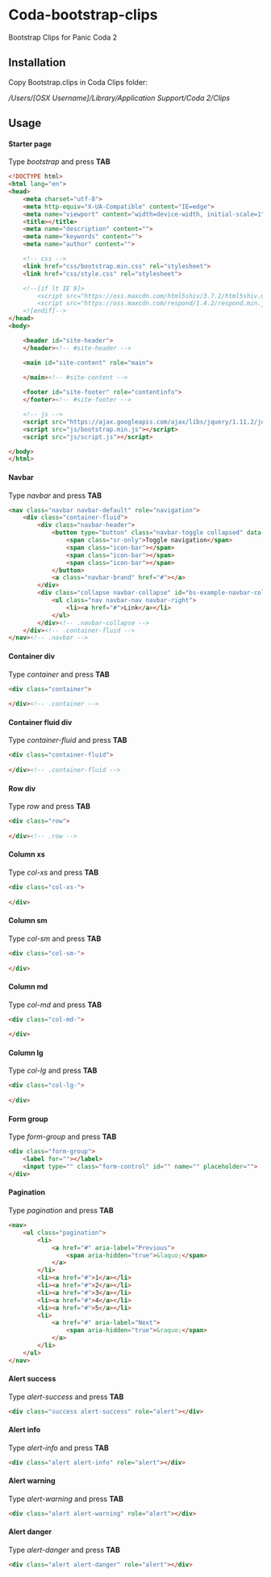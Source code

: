 # Coda-bootstrap-clips
Bootstrap Clips for Panic Coda 2

## Installation
Copy Bootstrap.clips in Coda Clips folder:

*/Users/[OSX Username]/Library/Application Support/Coda 2/Clips*

## Usage
#### Starter page
Type *bootstrap* and press **TAB**
```html
<!DOCTYPE html>
<html lang="en">
<head>
	<meta charset="utf-8">
	<meta http-equiv="X-UA-Compatible" content="IE=edge">
	<meta name="viewport" content="width=device-width, initial-scale=1">
	<title></title>
	<meta name="description" content="">
	<meta name="keywords" content="">
	<meta name="author" content="">

	<!-- css -->
	<link href="css/bootstrap.min.css" rel="stylesheet">
	<link href="css/style.css" rel="stylesheet">

	<!--[if lt IE 9]>
		<script src="https://oss.maxcdn.com/html5shiv/3.7.2/html5shiv.min.js"></script>
		<script src="https://oss.maxcdn.com/respond/1.4.2/respond.min.js"></script>
	<![endif]-->
</head>
<body>

	<header id="site-header">
	</header><!-- #site-header -->

	<main id="site-content" role="main">
		
	</main><!-- #site-content -->

	<footer id="site-footer" role="contentinfo">
	</footer><!-- #site-footer -->

	<!-- js -->
	<script src="https://ajax.googleapis.com/ajax/libs/jquery/1.11.2/jquery.min.js"></script>
	<script src="js/bootstrap.min.js"></script>
	<script src="js/script.js"></script>

</body>
</html>
```

#### Navbar
Type *navbar* and press **TAB**
```html
<nav class="navbar navbar-default" role="navigation">
	<div class="container-fluid">
		<div class="navbar-header">
			<button type="button" class="navbar-toggle collapsed" data-toggle="collapse" data-target="#bs-example-navbar-collapse-1">
				<span class="sr-only">Toggle navigation</span>
				<span class="icon-bar"></span>
				<span class="icon-bar"></span>
				<span class="icon-bar"></span>
			</button>
			<a class="navbar-brand" href="#"></a>
		</div>
		<div class="collapse navbar-collapse" id="bs-example-navbar-collapse-1">
			<ul class="nav navbar-nav navbar-right">
				<li><a href="#">Link</a></li>
			</ul>
		</div><!-- .navbar-collapse -->
	</div><!-- .container-fluid -->
</nav><!-- .navbar -->
```

#### Container div
Type *container* and press **TAB**
```html
<div class="container">
	
</div><!-- .container -->
```

#### Container fluid div
Type *container-fluid* and press **TAB**
```html
<div class="container-fluid">
	
</div><!-- .container-fluid -->
```

#### Row div
Type *row* and press **TAB**
```html
<div class="row">
	
</div><!-- .row -->
```

#### Column xs
Type *col-xs* and press **TAB**
```html
<div class="col-xs-">
	
</div>
```

#### Column sm
Type *col-sm* and press **TAB**
```html
<div class="col-sm-">
	
</div>
```

#### Column md
Type *col-md* and press **TAB**
```html
<div class="col-md-">
	
</div>
```

#### Column lg
Type *col-lg* and press **TAB**
```html
<div class="col-lg-">
	
</div>
```

#### Form group
Type *form-group* and press **TAB**
```html
<div class="form-group">
	<label for=""></label>
	<input type="" class="form-control" id="" name="" placeholder="">
</div>
```

#### Pagination
Type *pagination* and press **TAB**
```html
<nav>
	<ul class="pagination">
		<li>
			<a href="#" aria-label="Previous">
				<span aria-hidden="true">&laquo;</span>
			</a>
		</li>
		<li><a href="#">1</a></li>
		<li><a href="#">2</a></li>
		<li><a href="#">3</a></li>
		<li><a href="#">4</a></li>
		<li><a href="#">5</a></li>
		<li>
			<a href="#" aria-label="Next">
				<span aria-hidden="true">&raquo;</span>
			</a>
		</li>
	</ul>
</nav>
```

#### Alert success
Type *alert-success* and press **TAB**
```html
<div class="success alert-success" role="alert"></div>
```

#### Alert info
Type *alert-info* and press **TAB**
```html
<div class="alert alert-info" role="alert"></div>
```

#### Alert warning
Type *alert-warning* and press **TAB**
```html
<div class="alert alert-warning" role="alert"></div>
```

#### Alert danger
Type *alert-danger* and press **TAB**
```html
<div class="alert alert-danger" role="alert"></div>
```

